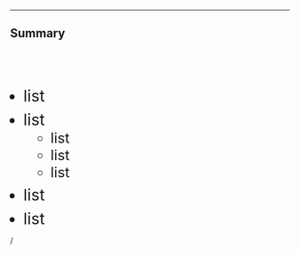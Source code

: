 ---

## Summary

<br>
<br>
<br>

- list
- list
  - list
  - list
  - list
- list
- list


<div
  class="absolute bottom-[1rem] right-[1rem] text-[1rem]"
>
  <SlideCurrentNo /> / <SlidesTotal />
</div>

<style>
ul {
  li {
    font-size: 1.8rem;
    margin-bottom: 0.5rem;
    ul {
      li {
        margin-bottom: 0;
        font-size: 1.6rem;
      }
    };
  }
}
</style>

<!--
Note
-->
